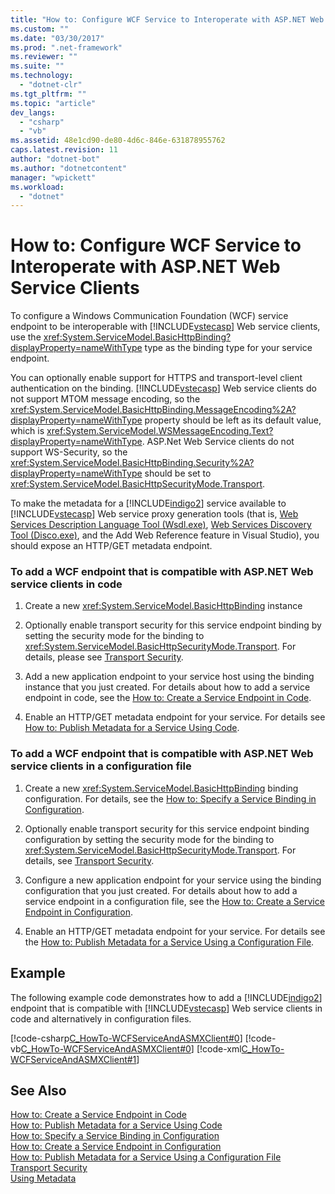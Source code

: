 ```yaml
---
title: "How to: Configure WCF Service to Interoperate with ASP.NET Web Service Clients"
ms.custom: ""
ms.date: "03/30/2017"
ms.prod: ".net-framework"
ms.reviewer: ""
ms.suite: ""
ms.technology: 
  - "dotnet-clr"
ms.tgt_pltfrm: ""
ms.topic: "article"
dev_langs: 
  - "csharp"
  - "vb"
ms.assetid: 48e1cd90-de80-4d6c-846e-631878955762
caps.latest.revision: 11
author: "dotnet-bot"
ms.author: "dotnetcontent"
manager: "wpickett"
ms.workload: 
  - "dotnet"
---
```

# How to: Configure WCF Service to Interoperate with ASP.NET Web Service Clients
To configure a Windows Communication Foundation (WCF) service endpoint to be interoperable with [!INCLUDE[vstecasp](../../../../includes/vstecasp-md.md)] Web service clients, use the <xref:System.ServiceModel.BasicHttpBinding?displayProperty=nameWithType> type as the binding type for your service endpoint.  
  
 You can optionally enable support for HTTPS and transport-level client authentication on the binding. [!INCLUDE[vstecasp](../../../../includes/vstecasp-md.md)] Web service clients do not support MTOM message encoding, so the <xref:System.ServiceModel.BasicHttpBinding.MessageEncoding%2A?displayProperty=nameWithType> property should be left as its default value, which is <xref:System.ServiceModel.WSMessageEncoding.Text?displayProperty=nameWithType>. ASP.Net Web Service clients do not support WS-Security, so the <xref:System.ServiceModel.BasicHttpBinding.Security%2A?displayProperty=nameWithType> should be set to <xref:System.ServiceModel.BasicHttpSecurityMode.Transport>.  
  
 To make the metadata for a [!INCLUDE[indigo2](../../../../includes/indigo2-md.md)] service available to [!INCLUDE[vstecasp](../../../../includes/vstecasp-md.md)] Web service proxy generation tools (that is, [Web Services Description Language Tool (Wsdl.exe)](http://go.microsoft.com/fwlink/?LinkId=73833), [Web Services Discovery Tool (Disco.exe)](http://go.microsoft.com/fwlink/?LinkId=73834), and the Add Web Reference feature in Visual Studio), you should expose an HTTP/GET metadata endpoint.  
  
### To add a WCF endpoint that is compatible with ASP.NET Web service clients in code  
  
1.  Create a new <xref:System.ServiceModel.BasicHttpBinding> instance  
  
2.  Optionally enable transport security for this service endpoint binding by setting the security mode for the binding to <xref:System.ServiceModel.BasicHttpSecurityMode.Transport>. For details, please see [Transport Security](../../../../docs/framework/wcf/feature-details/transport-security.md).  
  
3.  Add a new application endpoint to your service host using the binding instance that you just created. For details about how to add a service endpoint in code, see the [How to: Create a Service Endpoint in Code](../../../../docs/framework/wcf/feature-details/how-to-create-a-service-endpoint-in-code.md).  
  
4.  Enable an HTTP/GET metadata endpoint for your service. For details see [How to: Publish Metadata for a Service Using Code](../../../../docs/framework/wcf/feature-details/how-to-publish-metadata-for-a-service-using-code.md).  
  
### To add a WCF endpoint that is compatible with ASP.NET Web service clients in a configuration file  
  
1.  Create a new <xref:System.ServiceModel.BasicHttpBinding> binding configuration. For details, see the [How to: Specify a Service Binding in Configuration](../../../../docs/framework/wcf/how-to-specify-a-service-binding-in-configuration.md).  
  
2.  Optionally enable transport security for this service endpoint binding configuration by setting the security mode for the binding to <xref:System.ServiceModel.BasicHttpSecurityMode.Transport>. For details, see [Transport Security](../../../../docs/framework/wcf/feature-details/transport-security.md).  
  
3.  Configure a new application endpoint for your service using the binding configuration that you just created. For details about how to add a service endpoint in a configuration file, see the [How to: Create a Service Endpoint in Configuration](../../../../docs/framework/wcf/feature-details/how-to-create-a-service-endpoint-in-configuration.md).  
  
4.  Enable an HTTP/GET metadata endpoint for your service. For details see the [How to: Publish Metadata for a Service Using a Configuration File](../../../../docs/framework/wcf/feature-details/how-to-publish-metadata-for-a-service-using-a-configuration-file.md).  
  
## Example  
 The following example code demonstrates how to add a [!INCLUDE[indigo2](../../../../includes/indigo2-md.md)] endpoint that is compatible with [!INCLUDE[vstecasp](../../../../includes/vstecasp-md.md)] Web service clients in code and alternatively in configuration files.  
  
 [!code-csharp[C_HowTo-WCFServiceAndASMXClient#0](../../../../samples/snippets/csharp/VS_Snippets_CFX/c_howto-wcfserviceandasmxclient/cs/program.cs#0)] 
 [!code-vb[C_HowTo-WCFServiceAndASMXClient#0](../../../../samples/snippets/visualbasic/VS_Snippets_CFX/c_howto-wcfserviceandasmxclient/vb/program.vb#0)] 
 [!code-xml[C_HowTo-WCFServiceAndASMXClient#1](../../../../samples/snippets/csharp/VS_Snippets_CFX/c_howto-wcfserviceandasmxclient/common/app.config#1)]     
  
## See Also  
 [How to: Create a Service Endpoint in Code](../../../../docs/framework/wcf/feature-details/how-to-create-a-service-endpoint-in-code.md)  
 [How to: Publish Metadata for a Service Using Code](../../../../docs/framework/wcf/feature-details/how-to-publish-metadata-for-a-service-using-code.md)  
 [How to: Specify a Service Binding in Configuration](../../../../docs/framework/wcf/how-to-specify-a-service-binding-in-configuration.md)  
 [How to: Create a Service Endpoint in Configuration](../../../../docs/framework/wcf/feature-details/how-to-create-a-service-endpoint-in-configuration.md)  
 [How to: Publish Metadata for a Service Using a Configuration File](../../../../docs/framework/wcf/feature-details/how-to-publish-metadata-for-a-service-using-a-configuration-file.md)  
 [Transport Security](../../../../docs/framework/wcf/feature-details/transport-security.md)  
 [Using Metadata](../../../../docs/framework/wcf/feature-details/using-metadata.md)
